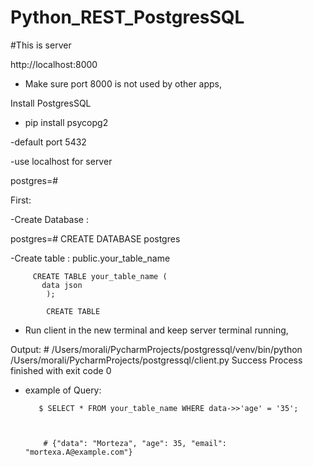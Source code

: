 # Python_REST_PostgresSQL

#This is server

http://localhost:8000

- Make sure port 8000 is not used by other apps,

Install PostgresSQL

- pip install psycopg2 

-default port 5432

-use localhost for server


postgres=# 



First:

-Create Database  : 

postgres=# 
 CREATE DATABASE postgres



-Create table :  public.your_table_name


         CREATE TABLE your_table_name (
           data json
            );
            
            CREATE TABLE
            

- Run client in the new terminal and keep server terminal running, 


Output:
            # /Users/morali/PycharmProjects/postgressql/venv/bin/python /Users/morali/PycharmProjects/postgressql/client.py 
            Success
            Process finished with exit code 0



- example of Query: 


         $ SELECT * FROM your_table_name WHERE data->>'age' = '35';
          
          
          
          # {"data": "Morteza", "age": 35, "email": "mortexa.A@example.com"}



